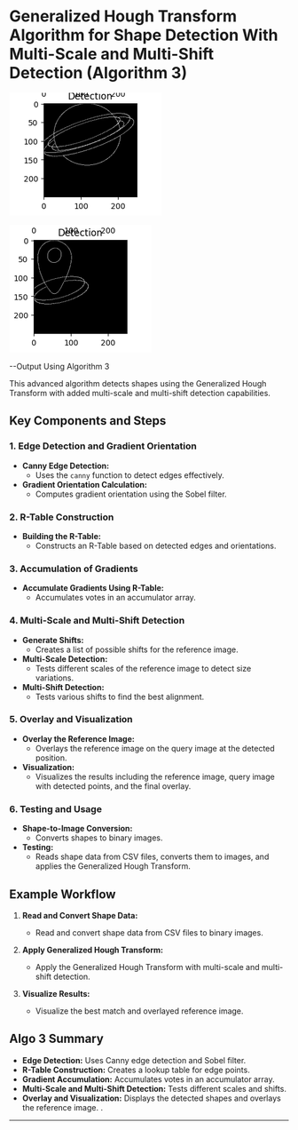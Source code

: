 # Generalized Hough Transform Algorithm for Shape Detection With Multi-Scale and Multi-Shift Detection (Algorithm 3)
![Output using algo1](../outputs/algo3/tc1.png)

![Output using algo1](../outputs/algo3/tc2.png)

--Output Using Algorithm 3

This advanced algorithm detects shapes using the Generalized Hough Transform with added multi-scale and multi-shift detection capabilities.

## Key Components and Steps

### 1. **Edge Detection and Gradient Orientation**
   - **Canny Edge Detection:**
     - Uses the `canny` function to detect edges effectively.
   - **Gradient Orientation Calculation:**
     - Computes gradient orientation using the Sobel filter.

### 2. **R-Table Construction**
   - **Building the R-Table:**
     - Constructs an R-Table based on detected edges and orientations.

### 3. **Accumulation of Gradients**
   - **Accumulate Gradients Using R-Table:**
     - Accumulates votes in an accumulator array.

### 4. **Multi-Scale and Multi-Shift Detection**
   - **Generate Shifts:**
     - Creates a list of possible shifts for the reference image.
   - **Multi-Scale Detection:**
     - Tests different scales of the reference image to detect size variations.
   - **Multi-Shift Detection:**
     - Tests various shifts to find the best alignment.

### 5. **Overlay and Visualization**
   - **Overlay the Reference Image:**
     - Overlays the reference image on the query image at the detected position.
   - **Visualization:**
     - Visualizes the results including the reference image, query image with detected points, and the final overlay.

### 6. **Testing and Usage**
   - **Shape-to-Image Conversion:**
     - Converts shapes to binary images.
   - **Testing:**
     - Reads shape data from CSV files, converts them to images, and applies the Generalized Hough Transform.

## Example Workflow

1. **Read and Convert Shape Data:**
   - Read and convert shape data from CSV files to binary images.

2. **Apply Generalized Hough Transform:**
   - Apply the Generalized Hough Transform with multi-scale and multi-shift detection.

3. **Visualize Results:**
   - Visualize the best match and overlayed reference image.

## Algo 3 Summary

- **Edge Detection:** Uses Canny edge detection and Sobel filter.
- **R-Table Construction:** Creates a lookup table for edge points.
- **Gradient Accumulation:** Accumulates votes in an accumulator array.
- **Multi-Scale and Multi-Shift Detection:** Tests different scales and shifts.
- **Overlay and Visualization:** Displays the detected shapes and overlays the reference image.
.

---
